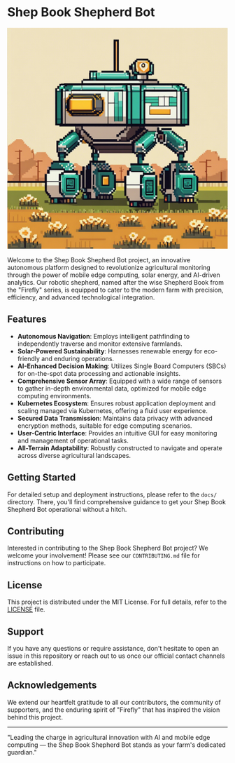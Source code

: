 # Shep Book Shepherd Bot
![Shep Book Shepherd Bot](ShepBookShepherdBot.png)

Welcome to the Shep Book Shepherd Bot project, an innovative autonomous platform designed to revolutionize agricultural monitoring through the power of mobile edge computing, solar energy, and AI-driven analytics. Our robotic shepherd, named after the wise Shepherd Book from the "Firefly" series, is equipped to cater to the modern farm with precision, efficiency, and advanced technological integration.

## Features

- **Autonomous Navigation**: Employs intelligent pathfinding to independently traverse and monitor extensive farmlands.
- **Solar-Powered Sustainability**: Harnesses renewable energy for eco-friendly and enduring operations.
- **AI-Enhanced Decision Making**: Utilizes Single Board Computers (SBCs) for on-the-spot data processing and actionable insights.
- **Comprehensive Sensor Array**: Equipped with a wide range of sensors to gather in-depth environmental data, optimized for mobile edge computing environments.
- **Kubernetes Ecosystem**: Ensures robust application deployment and scaling managed via Kubernetes, offering a fluid user experience.
- **Secured Data Transmission**: Maintains data privacy with advanced encryption methods, suitable for edge computing scenarios.
- **User-Centric Interface**: Provides an intuitive GUI for easy monitoring and management of operational tasks.
- **All-Terrain Adaptability**: Robustly constructed to navigate and operate across diverse agricultural landscapes.

## Getting Started

For detailed setup and deployment instructions, please refer to the `docs/` directory. There, you'll find comprehensive guidance to get your Shep Book Shepherd Bot operational without a hitch.

## Contributing

Interested in contributing to the Shep Book Shepherd Bot project? We welcome your involvement! Please see our `CONTRIBUTING.md` file for instructions on how to participate.

## License

This project is distributed under the MIT License. For full details, refer to the [LICENSE](LICENSE.md) file.

## Support

If you have any questions or require assistance, don't hesitate to open an issue in this repository or reach out to us once our official contact channels are established.

## Acknowledgements

We extend our heartfelt gratitude to all our contributors, the community of supporters, and the enduring spirit of "Firefly" that has inspired the vision behind this project.

---

"Leading the charge in agricultural innovation with AI and mobile edge computing — the Shep Book Shepherd Bot stands as your farm's dedicated guardian."
